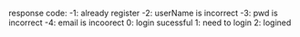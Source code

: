 response code:
-1: already register
-2: userName is incorrect
-3: pwd is incorrect
-4: email is incoorect
0: login sucessful
1: need to login
2: logined